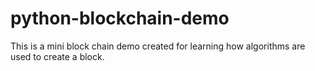 # python-blockchain-demo

This is a mini block chain demo created for learning how algorithms are used to create a block.
